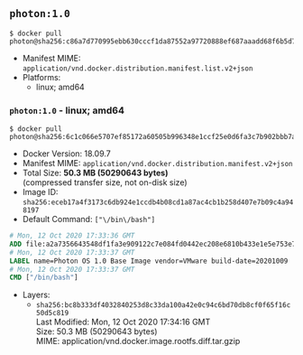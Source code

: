## `photon:1.0`

```console
$ docker pull photon@sha256:c86a7d770995ebb630cccf1da87552a97720888ef687aaadd68f6b5d70c6700e
```

-	Manifest MIME: `application/vnd.docker.distribution.manifest.list.v2+json`
-	Platforms:
	-	linux; amd64

### `photon:1.0` - linux; amd64

```console
$ docker pull photon@sha256:6c1c066e5707ef85172a60505b996348e1ccf25e0d6fa3c7b902bbb7ac030536
```

-	Docker Version: 18.09.7
-	Manifest MIME: `application/vnd.docker.distribution.manifest.v2+json`
-	Total Size: **50.3 MB (50290643 bytes)**  
	(compressed transfer size, not on-disk size)
-	Image ID: `sha256:eceb17a4f3173c6db924e1ccdb4b08cd1a87ac4cb1b258d407e7b09c4a948197`
-	Default Command: `["\/bin\/bash"]`

```dockerfile
# Mon, 12 Oct 2020 17:33:36 GMT
ADD file:a2a7356643548df1fa3e909122c7e084fd0442ec208e6810b433e1e5e753e7c9 in / 
# Mon, 12 Oct 2020 17:33:37 GMT
LABEL name=Photon OS 1.0 Base Image vendor=VMware build-date=20201009
# Mon, 12 Oct 2020 17:33:37 GMT
CMD ["/bin/bash"]
```

-	Layers:
	-	`sha256:bc8b333df4032840253d8c33da100a42e0c94c6bd70db8cf0f65f16c50d5c819`  
		Last Modified: Mon, 12 Oct 2020 17:34:16 GMT  
		Size: 50.3 MB (50290643 bytes)  
		MIME: application/vnd.docker.image.rootfs.diff.tar.gzip
